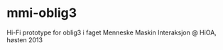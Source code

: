 mmi-oblig3
==========

Hi-Fi prototype for oblig3 i faget Menneske Maskin Interaksjon @ HiOA, høsten 2013
